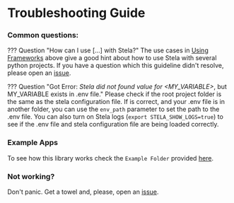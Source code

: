 # Troubleshooting Guide

### Common questions:

??? Question "How can I use [...] with Stela?"
    The use cases in [Using Frameworks](frameworks.md) above give a good hint about how to use Stela with several python projects.
    If you have a question which this guideline didn't resolve, please open an
    [issue](https://github.com/megalus/stela/issues).

??? Question "Got Error: _Stela did not found value for <MY_VARIABLE>_, but MY_VARIABLE exists in .env file."
    Please check if the root project folder is the same as the stela configuration file. If is correct, and your
    .env file is in another folder, you can use the `env_path` parameter to set the path to the .env file. You can also
    turn on Stela logs (`export STELA_SHOW_LOGS=true`) to see if the .env file and stela configuration file are being
    loaded correctly.

### Example Apps

To see how this library works check the `Example Folder` provided [here](https://github.com/megalus/stela/tree/main/examples).

### Not working?

Don't panic. Get a towel and, please, open an [issue](https://github.com/megalus/stela/issues).
